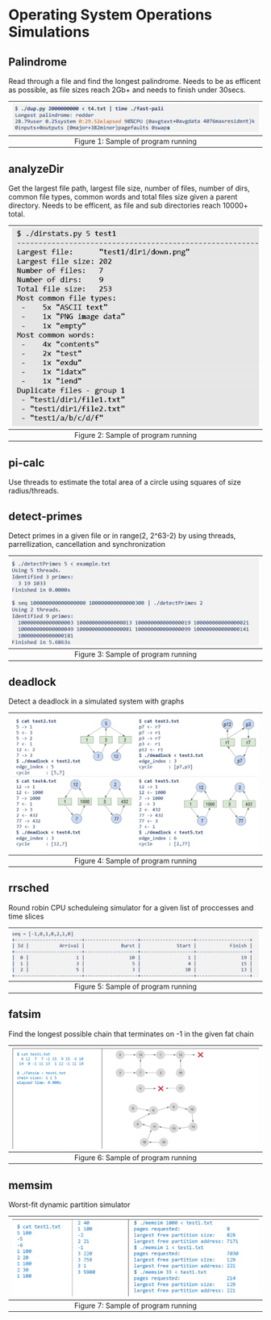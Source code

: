 # Operating System Operations Simulations

## Palindrome

Read through a file and find the longest palindrome. Needs to be as efficent as possible, as file sizes reach 2Gb+ and needs to finish under 30secs.

|   ![Fig.1](./assets/fig1.png)                                                                                                           | 
|   :--:                                                                                                                                                | 
|   Figure 1: Sample of program running|


## analyzeDir

Get the largest file path, largest file size, number of files, number of dirs, common file types, common words and total files size given a parent directory. Needs to be efficent, as file and sub directories reach 10000+ total.

|   ![Fig.2](./assets/fig2.png)                                                                                                           | 
|   :--:                                                                                                                                                | 
|   Figure 2: Sample of program running|
## pi-calc
Use threads to estimate the total area of a circle using squares of size radius/threads.



## detect-primes
Detect primes in a given file or in range(2, 2^63-2) by using threads, parrellization, cancellation and synchronization 

|   ![Fig.3](./assets/fig3.png)                                                                                                           | 
|   :--:                                                                                                                                                | 
|   Figure 3: Sample of program running|

## deadlock
Detect a deadlock in a simulated system with graphs 

|   ![Fig.4](./assets/fig4.png)                                                                                                           | 
|   :--:                                                                                                                                                | 
|   Figure 4: Sample of program running|

## rrsched
Round robin CPU scheduleing simulator for a given list of proccesses and time slices

|   ![Fig.5](./assets/fig5.png)                                                                                                           | 
|   :--:                                                                                                                                                | 
|   Figure 5: Sample of program running|

## fatsim
Find the longest possible chain that terminates on -1 in the given fat chain

|   ![Fig.6](./assets/fig7.png)                                                                                                           | 
|   :--:                                                                                                                                                | 
|   Figure 6: Sample of program running|

## memsim 
Worst-fit dynamic partition simulator 

|   ![Fig.7](./assets/fig6.png)                                                                                                           | 
|   :--:                                                                                                                                                | 
|   Figure 7: Sample of program running|
